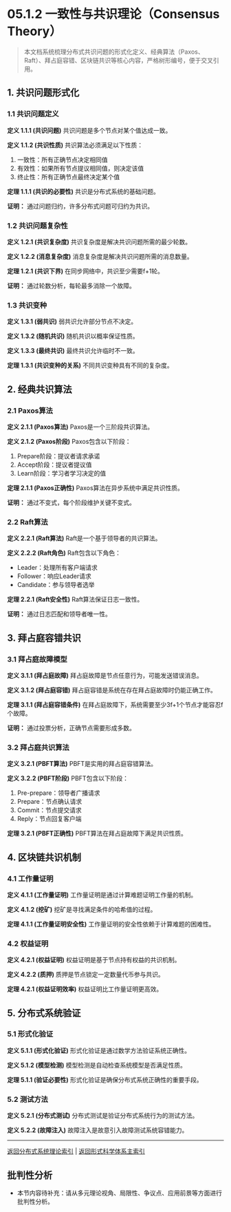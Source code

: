 # 05.1.2 一致性与共识理论（Consensus Theory）

> 本文档系统梳理分布式共识问题的形式化定义、经典算法（Paxos、Raft）、拜占庭容错、区块链共识等核心内容，严格树形编号，便于交叉引用。

## 1. 共识问题形式化

### 1.1 共识问题定义

**定义 1.1.1 (共识问题)**
共识问题是多个节点对某个值达成一致。

**定义 1.1.2 (共识性质)**
共识算法必须满足以下性质：

1. 一致性：所有正确节点决定相同值
2. 有效性：如果所有节点提议相同值，则决定该值
3. 终止性：所有正确节点最终决定某个值

**定理 1.1.1 (共识的必要性)**
共识是分布式系统的基础问题。

**证明：** 通过问题归约，许多分布式问题可归约为共识。

### 1.2 共识问题复杂性

**定义 1.2.1 (共识复杂度)**
共识复杂度是解决共识问题所需的最少轮数。

**定义 1.2.2 (消息复杂度)**
消息复杂度是解决共识问题所需的消息数量。

**定理 1.2.1 (共识下界)**
在同步网络中，共识至少需要f+1轮。

**证明：** 通过轮数分析，每轮最多消除一个故障。

### 1.3 共识变种

**定义 1.3.1 (弱共识)**
弱共识允许部分节点不决定。

**定义 1.3.2 (随机共识)**
随机共识以概率保证性质。

**定义 1.3.3 (最终共识)**
最终共识允许临时不一致。

**定理 1.3.1 (共识变种的关系)**
不同共识变种具有不同的复杂度。

## 2. 经典共识算法

### 2.1 Paxos算法

**定义 2.1.1 (Paxos算法)**
Paxos是一个三阶段共识算法。

**定义 2.1.2 (Paxos阶段)**
Paxos包含以下阶段：

1. Prepare阶段：提议者请求承诺
2. Accept阶段：提议者提议值
3. Learn阶段：学习者学习决定的值

**定理 2.1.1 (Paxos正确性)**
Paxos算法在异步系统中满足共识性质。

**证明：** 通过不变式，每个阶段维护关键不变式。

### 2.2 Raft算法

**定义 2.2.1 (Raft算法)**
Raft是一个基于领导者的共识算法。

**定义 2.2.2 (Raft角色)**
Raft包含以下角色：

- Leader：处理所有客户端请求
- Follower：响应Leader请求
- Candidate：参与领导者选举

**定理 2.2.1 (Raft安全性)**
Raft算法保证日志一致性。

**证明：** 通过日志匹配和领导者唯一性。

## 3. 拜占庭容错共识

### 3.1 拜占庭故障模型

**定义 3.1.1 (拜占庭故障)**
拜占庭故障是节点任意行为，可能发送错误消息。

**定义 3.1.2 (拜占庭容错)**
拜占庭容错是系统在存在拜占庭故障时仍能正确工作。

**定理 3.1.1 (拜占庭容错条件)**
在拜占庭故障下，系统需要至少3f+1个节点才能容忍f个故障。

**证明：** 通过投票分析，正确节点需要形成多数。

### 3.2 拜占庭共识算法

**定义 3.2.1 (PBFT算法)**
PBFT是实用的拜占庭容错算法。

**定义 3.2.2 (PBFT阶段)**
PBFT包含以下阶段：

1. Pre-prepare：领导者广播请求
2. Prepare：节点确认请求
3. Commit：节点提交请求
4. Reply：节点回复客户端

**定理 3.2.1 (PBFT正确性)**
PBFT算法在拜占庭故障下满足共识性质。

## 4. 区块链共识机制

### 4.1 工作量证明

**定义 4.1.1 (工作量证明)**
工作量证明是通过计算难题证明工作量的机制。

**定义 4.1.2 (挖矿)**
挖矿是寻找满足条件的哈希值的过程。

**定理 4.1.1 (工作量证明安全性)**
工作量证明的安全性依赖于计算难题的困难性。

### 4.2 权益证明

**定义 4.2.1 (权益证明)**
权益证明是基于节点持有权益的共识机制。

**定义 4.2.2 (质押)**
质押是节点锁定一定数量代币参与共识。

**定理 4.2.1 (权益证明效率)**
权益证明比工作量证明更高效。

## 5. 分布式系统验证

### 5.1 形式化验证

**定义 5.1.1 (形式化验证)**
形式化验证是通过数学方法验证系统正确性。

**定义 5.1.2 (模型检测)**
模型检测是自动检查系统模型是否满足性质。

**定理 5.1.1 (验证必要性)**
形式化验证是确保分布式系统正确性的重要手段。

### 5.2 测试方法

**定义 5.2.1 (分布式测试)**
分布式测试是验证分布式系统行为的测试方法。

**定义 5.2.2 (故障注入)**
故障注入是故意引入故障测试系统容错能力。

---

[返回分布式系统理论索引](README.md) | [返回形式科学体系主索引](README.md)

## 批判性分析

- 本节内容待补充：请从多元理论视角、局限性、争议点、应用前景等方面进行批判性分析。
